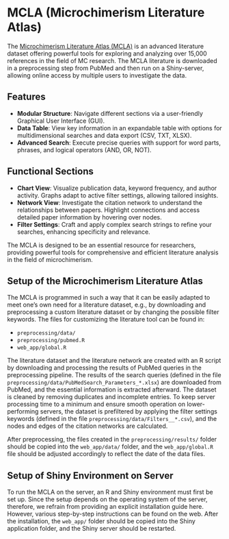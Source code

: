 # MCLA (Microchimerism Literature Atlas)

The [Microchimerism Literature Atlas (MCLA)](https://literature-atlas.microchimerism.info) is an advanced literature dataset offering powerful tools for exploring and analyzing over 15,000 references in the field of MC research. 
The MCLA literature is downloaded in a preprocessing step from PubMed and then run on a Shiny-server, allowing online access by multiple users to investigate the data. 

## Features

- **Modular Structure**: Navigate different sections via a user-friendly Graphical User Interface (GUI).
- **Data Table**: View key information in an expandable table with options for multidimensional searches and data export (CSV, TXT, XLSX).
- **Advanced Search**: Execute precise queries with support for word parts, phrases, and logical operators (AND, OR, NOT).

## Functional Sections

- **Chart View**: Visualize publication data, keyword frequency, and author activity. Graphs adapt to active filter settings, allowing tailored insights.
- **Network View**: Investigate the citation network to understand the relationships between papers. Highlight connections and access detailed paper information by hovering over nodes.
- **Filter Settings**: Craft and apply complex search strings to refine your searches, enhancing specificity and relevance.

The MCLA is designed to be an essential resource for researchers, providing powerful tools for comprehensive and efficient literature analysis in the field of microchimerism.

## Setup of the Microchimerism Literature Atlas

The MCLA is programmed in such a way that it can be easily adapted to meet one’s own need for a literature dataset, e.g., by downloading and preprocessing a custom literature dataset or by changing the possible filter keywords. 
The files for customizing the literature tool can be found in:
- `preprocessing/data/`
- `preprocessing/pubmed.R`
- `web_app/global.R`

The literature dataset and the literature network are created with an R script by downloading and processing the results of PubMed queries in the preprocessing pipeline. 
The results of the search queries (defined in the file `preprocessing/data/PubMedSearch_Parameters_*.xlsx`) are downloaded from PubMed, and the essential information is extracted afterward. The dataset is cleaned by removing duplicates and incomplete entries. To keep server processing time to a minimum and ensure smooth operation on lower-performing servers, the dataset is prefiltered by applying the filter settings keywords (defined in the file `preprocessing/data/Filters__*.csv`), and the nodes and edges of the citation networks are calculated.

After preprocessing, the files created in the `preprocessing/results/` folder should be copied into the `web_app/data/` folder, and the `web_app/global.R` file should be adjusted accordingly to reflect the date of the data files.

## Setup of Shiny Environment on Server

To run the MCLA on the server, an R and Shiny environment must first be set up. 
Since the setup depends on the operating system of the server, therefore, we refrain from providing an explicit installation guide here. 
However, various step-by-step instructions can be found on the web. 
After the installation, the `web_app/` folder should be copied into the Shiny application folder, and the Shiny server should be restarted.
